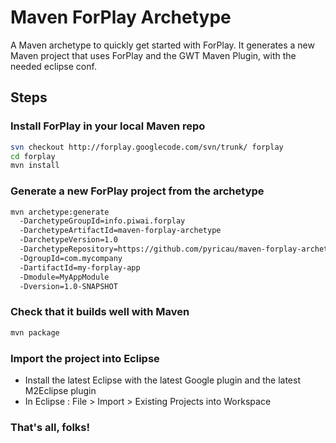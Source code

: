 # Maven ForPlay Archetype

A Maven archetype to quickly get started with ForPlay. It generates a new Maven project that uses ForPlay and the GWT Maven Plugin, with the needed eclipse conf.

## Steps

### Install ForPlay in your local Maven repo

```bash
svn checkout http://forplay.googlecode.com/svn/trunk/ forplay
cd forplay
mvn install
```

### Generate a new ForPlay project from the archetype

```bash
mvn archetype:generate
  -DarchetypeGroupId=info.piwai.forplay
  -DarchetypeArtifactId=maven-forplay-archetype
  -DarchetypeVersion=1.0
  -DarchetypeRepository=https://github.com/pyricau/maven-forplay-archetype/raw/master/releases
  -DgroupId=com.mycompany
  -DartifactId=my-forplay-app
  -Dmodule=MyAppModule
  -Dversion=1.0-SNAPSHOT
```

### Check that it builds well with Maven

```bash
mvn package
```

### Import the project into Eclipse

* Install the latest Eclipse with the latest Google plugin and the latest M2Eclipse plugin
* In Eclipse : File > Import > Existing Projects into Workspace

### That's all, folks!
